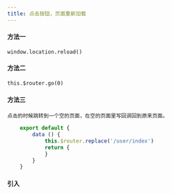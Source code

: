 ```yaml
---
title: 点击按钮，页面重新加载
---
```


#### 方法一
    window.location.reload()
    
    
#### 方法二 
    this.$router.go(0)
    
    
#### 方法三
    点击的时候跳转到一个空的页面，在空的页面里写回调回到原来页面。
```js
	export default {
		data () {
			this.$router.replace('/user/index')
			return {
			}
		}
	}

```
#### 引入

